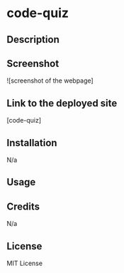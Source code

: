 # code-quiz

## Description


## Screenshot
![screenshot of the webpage]

## Link to the deployed site 
[code-quiz]

## Installation 
N/a

## Usage 

## Credits 
N/a

## License
MIT License